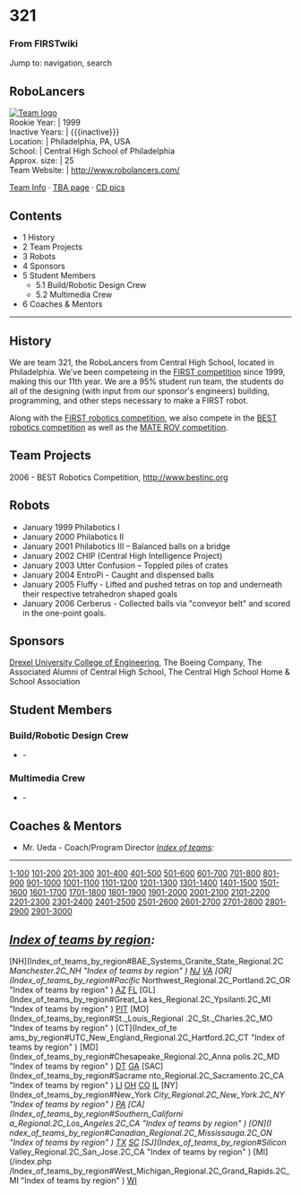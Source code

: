 

# 321

### From FIRSTwiki

Jump to: navigation, search

RoboLancers  
---  
[![Team logo](/media/b/b2/Theteamlogo.jpg)](Image:Theteamlogo.jpg
"Team logo" )  
Rookie Year: | 1999  
Inactive Years: | {{{inactive}}}  
Location: | Philadelphia, PA, USA  
School: | Central High School of Philadelphia  
Approx. size: | 25  
Team Website: | <http://www.robolancers.com/>  
  
[Team Info](http://frclinks.appspot.com/t/321
"http://frclinks.appspot.com/t/321" ) · [TBA
page](http://www.thebluealliance.com/team/321
"http://www.thebluealliance.com/team/321" ) · [CD
pics](http://www.chiefdelphi.com/media/photos/tags/frc321
"http://www.chiefdelphi.com/media/photos/tags/frc321" )  
  
## Contents

  * 1 History
  * 2 Team Projects
  * 3 Robots
  * 4 Sponsors
  * 5 Student Members
    * 5.1 Build/Robotic Design Crew
    * 5.2 Multimedia Crew
  * 6 Coaches &amp; Mentors  
---  
  

## History

We are team 321, the RoboLancers from Central High School, located in
Philadelphia. We've been competeing in the [FIRST
competition](http://www.usfirst.org "http://www.usfirst.org" ) since 1999,
making this our 11th year. We are a 95% student run team, the students do all
of the designing (with input from our sponsor's engineers) building,
programming, and other steps necessary to make a FIRST robot.

Along with the [FIRST robotics competition](http://www.usfirst.org
"http://www.usfirst.org" ), we also compete in the [BEST robotics
competition](http://www.bestinc.org "http://www.bestinc.org" ) as well as the
[MATE ROV competition](http://www.materover.org "http://www.materover.org" ).


## Team Projects

2006 - BEST Robotics Competition, <http://www.bestinc.org>


## Robots

  * January 1999 Philabotics I 
  * January 2000 Philabotics II 
  * January 2001 Philabotics III – Balanced balls on a bridge 
  * January 2002 CHIP (Central High Intelligence Project) 
  * January 2003 Utter Confusion – Toppled piles of crates 
  * January 2004 EntroPi - Caught and dispensed balls 
  * January 2005 Fluffy - Lifted and pushed tetras on top and underneath their respective tetrahedron shaped goals 
  * January 2006 Cerberus - Collected balls via "conveyor belt" and scored in the one-point goals. 


## Sponsors

[Drexel University College of Engineering](http://www.drexel.edu/coe/
"http://www.drexel.edu/coe/" ), The Boeing Company, The Associated Alumni of
Central High School, The Central High School Home &amp; School Association


## Student Members


### Build/Robotic Design Crew

  * \- 


### Multimedia Crew

  * \- 


## Coaches &amp; Mentors

  * Mr. Ueda - Coach/Program Director 
_[Index of teams](Index_of_teams "Index of teams" ):_  
---  
  
[1-100](Index_of_teams#1-100 "Index of teams" )
[101-200](Index_of_teams#101-200 "Index of teams" )
[201-300](Index_of_teams#201-300 "Index of teams" )
[301-400](Index_of_teams#301-400 "Index of teams" )
[401-500](Index_of_teams#401-500 "Index of teams" )
[501-600](Index_of_teams#501-600 "Index of teams" )
[601-700](Index_of_teams#601-700 "Index of teams" )
[701-800](Index_of_teams#701-800 "Index of teams" )
[801-900](Index_of_teams#801-900 "Index of teams" )
[901-1000](Index_of_teams#901-1000 "Index of teams" )
[1001-1100](Index_of_teams#1001-1100 "Index of teams" )
[1101-1200](Index_of_teams#1101-1200 "Index of teams" )
[1201-1300](Index_of_teams#1201-1300 "Index of teams" )
[1301-1400](Index_of_teams#1301-1400 "Index of teams" )
[1401-1500](Index_of_teams#1401-1500 "Index of teams" )
[1501-1600](Index_of_teams#1501-1600 "Index of teams" )
[1601-1700](Index_of_teams#1601-1700 "Index of teams" )
[1701-1800](Index_of_teams#1701-1800 "Index of teams" )
[1801-1900](Index_of_teams#1801-1900 "Index of teams" )
[1901-2000](Index_of_teams#1901-2000 "Index of teams" )
[2001-2100](Index_of_teams#2001-2100 "Index of teams" )
[2101-2200](Index_of_teams#2101-2200 "Index of teams" )
[2201-2300](Index_of_teams#2201-2300 "Index of teams" )
[2301-2400](Index_of_teams#2301-2400 "Index of teams" )
[2401-2500](Index_of_teams#2401-2500 "Index of teams" )
[2501-2600](Index_of_teams#2501-2600 "Index of teams" )
[2601-2700](Index_of_teams#2601-2700 "Index of teams" )
[2701-2800](Index_of_teams#2701-2800 "Index of teams" )
[2801-2900](Index_of_teams#2801-2900 "Index of teams" )
[2901-3000](Index_of_teams#2901-3000 "Index of teams" )  
  
_[Index of teams by region](Index_of_teams_by_region "Index of
teams by region" ):_  
---  
  
[NH](Index_of_teams_by_region#BAE_Systems_Granite_State_Regional.2C
_Manchester.2C_NH "Index of teams by region" )
[NJ](Index_of_teams_by_region#New_Jersey_Regional.2C_Trenton.2C_NJ
"Index of teams by region" )
[VA](Index_of_teams_by_region#NASA.2FVCU_Regional.2C_Richmond.2C_VA
"Index of teams by region" ) [OR](Index_of_teams_by_region#Pacific_
Northwest_Regional.2C_Portland.2C_OR "Index of teams by region" )
[AZ](Index_of_teams_by_region#Arizona_Regional.2C_Phoenix.2C_AZ
"Index of teams by region" )
[FL](Index_of_teams_by_region#Florida_Regional.2C_Orlando.2C_FL
"Index of teams by region" ) [GL](Index_of_teams_by_region#Great_La
kes_Regional.2C_Ypsilanti.2C_MI "Index of teams by region" ) [PIT](
Index_of_teams_by_region#Pittsburgh_Regional.2C_Pittsburgh.2C_PA "Index of
teams by region" ) [MO](Index_of_teams_by_region#St._Louis_Regional
.2C_St._Charles.2C_MO "Index of teams by region" ) [CT](Index_of_te
ams_by_region#UTC_New_England_Regional.2C_Hartford.2C_CT "Index of teams by
region" ) [MD](Index_of_teams_by_region#Chesapeake_Regional.2C_Anna
polis.2C_MD "Index of teams by region" )
[DT](Index_of_teams_by_region#Detroit_Regional.2C_Detroit.2C_MI
"Index of teams by region" )
[GA](Index_of_teams_by_region#Peachtree_Regional.2C_Duluth.2C_GA
"Index of teams by region" ) [SAC](Index_of_teams_by_region#Sacrame
nto_Regional.2C_Sacramento.2C_CA "Index of teams by region" ) [LI](
Index_of_teams_by_region#SBPLI_Long_Island_Regional.2C_Brentwood.2C_NY "Index
of teams by region" )
[OH](Index_of_teams_by_region#Buckeye_Regional.2C_Cleveland.2C_OH
"Index of teams by region" )
[CO](Index_of_teams_by_region#Colorado_Regional.2C_Denver.2C_CO
"Index of teams by region" )
[IL](Index_of_teams_by_region#Midwest_Regional.2C_Evanston.2C_IL
"Index of teams by region" ) [NY](Index_of_teams_by_region#New_York
_City_Regional.2C_New_York.2C_NY "Index of teams by region" ) [PA](
Index_of_teams_by_region#Philadelphia_Regional.2C_Philadelphia.2C_PA "Index of
teams by region" ) [CA](Index_of_teams_by_region#Southern_Californi
a_Regional.2C_Los_Angeles.2C_CA "Index of teams by region" ) [ON](I
ndex_of_teams_by_region#Canadian_Regional.2C_Mississauga.2C_ON "Index of teams
by region" )
[TX](Index_of_teams_by_region#Lone_Star_Regional.2C_Houston.2C_TX
"Index of teams by region" )
[SC](Index_of_teams_by_region#Palmetto_Regional.2C_Columbia.2C_SC
"Index of teams by region" ) [SJ](Index_of_teams_by_region#Silicon_
Valley_Regional.2C_San_Jose.2C_CA "Index of teams by region" ) [MI](/index.php
/Index_of_teams_by_region#West_Michigan_Regional.2C_Grand_Rapids.2C_MI "Index
of teams by region" )
[WI](Index_of_teams_by_region#Wisconsin_Regional.2C_Milwaukee.2C_WI
"Index of teams by region" )  
  
